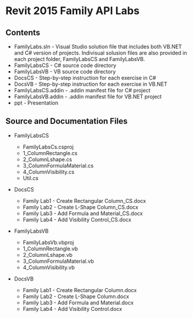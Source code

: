 Revit 2015 Family API Labs
==========================

Contents
--------

- FamilyLabs.sln - Visual Studio solution file that includes both VB.NET and C# version of projects. Indivisual solusion files are also provided in each project folder, FamilyLabsCS and FamilyLabsVB.
- FamilyLabsCS - C# source code directory
- FamilyLabsVB - VB source code directory
- DocsCS - Step-by-step instruction for each exercise in C#
- DocsVB - Step-by-step instruction for each exercise in VB.NET
- FamilyLabsCS.addin - .addin manifest file for C# project
- FamilyLabsVB.addin - .addin manifest file for VB.NET project
- ppt - Presentation

Source and Documentation Files
------------------------------

- FamilyLabsCS
    - FamilyLabsCs.csproj
    - 1_ColumnRectangle.cs
    - 2_ColumnLshape.cs
    - 3_ColumnFormulaMaterial.cs
    - 4_ColumnVisibility.cs
    - Util.cs

- DocsCS
    - Family Lab1 - Create Rectangular Column_CS.docx
    - Family Lab2 - Create L-Shape Column_CS.docx
    - Family Lab3 - Add Formula and Material_CS.docx
    - Family Lab4 - Add Visibility Control_CS.docx

- FamilyLabsVB
    - FamilyLabsVb.vbproj
    - 1_ColumnRectangle.vb
    - 2_ColumnLshape.vb
    - 3_ColumnFormulaMaterial.vb
    - 4_ColumnVisibility.vb

- DocsVB
    - Family Lab1 - Create Rectangular Column.docx
    - Family Lab2 - Create L-Shape Column.docx
    - Family Lab3 - Add Formula and Material.docx
    - Family Lab4 - Add Visibility Control.docx
